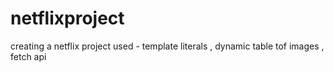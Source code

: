 # netflixproject
creating a netflix project 
used - template literals , dynamic table tof images , fetch api 
